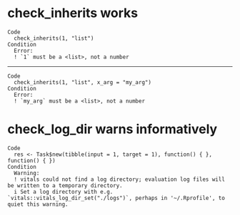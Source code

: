 # check_inherits works

    Code
      check_inherits(1, "list")
    Condition
      Error:
      ! `1` must be a <list>, not a number

---

    Code
      check_inherits(1, "list", x_arg = "my_arg")
    Condition
      Error:
      ! `my_arg` must be a <list>, not a number

# check_log_dir warns informatively

    Code
      res <- Task$new(tibble(input = 1, target = 1), function() { }, function() { })
    Condition
      Warning:
      ! vitals could not find a log directory; evaluation log files will be written to a temporary directory.
      i Set a log directory with e.g. `vitals::vitals_log_dir_set("./logs")`, perhaps in '~/.Rprofile', to quiet this warning.
